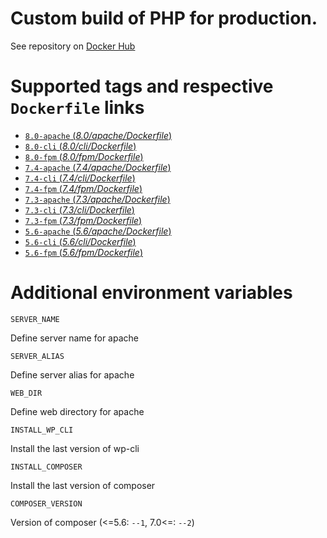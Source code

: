 # Custom build of PHP for production.

See repository on [Docker Hub](https://hub.docker.com/r/brabholdsa/php)

# Supported tags and respective `Dockerfile` links

- [ `8.0-apache` (*8.0/apache/Dockerfile*)](https://github.com/brabhold/docker-php/blob/master/apache/Dockerfile)
- [ `8.0-cli` (*8.0/cli/Dockerfile*)](https://github.com/brabhold/docker-php/blob/master/cli/Dockerfile)
- [ `8.0-fpm` (*8.0/fpm/Dockerfile*)](https://github.com/brabhold/docker-php/blob/master/fpm/Dockerfile)
- [ `7.4-apache` (*7.4/apache/Dockerfile*)](https://github.com/brabhold/docker-php/blob/7.4/apache/Dockerfile)
- [ `7.4-cli` (*7.4/cli/Dockerfile*)](https://github.com/brabhold/docker-php/blob/7.4/cli/Dockerfile)
- [ `7.4-fpm` (*7.4/fpm/Dockerfile*)](https://github.com/brabhold/docker-php/blob/7.4/fpm/Dockerfile)
- [ `7.3-apache` (*7.3/apache/Dockerfile*)](https://github.com/brabhold/docker-php/blob/7.3/apache/Dockerfile)
- [ `7.3-cli` (*7.3/cli/Dockerfile*)](https://github.com/brabhold/docker-php/blob/7.3/cli/Dockerfile)
- [ `7.3-fpm` (*7.3/fpm/Dockerfile*)](https://github.com/brabhold/docker-php/blob/7.3/fpm/Dockerfile)
- [ `5.6-apache` (*5.6/apache/Dockerfile*)](https://github.com/brabhold/docker-php/blob/5.6/apache/Dockerfile)
- [ `5.6-cli` (*5.6/cli/Dockerfile*)](https://github.com/brabhold/docker-php/blob/5.6/cli/Dockerfile)
- [ `5.6-fpm` (*5.6/fpm/Dockerfile*)](https://github.com/brabhold/docker-php/blob/5.6/fpm/Dockerfile)

# Additional environment variables

`SERVER_NAME`

Define server name for apache

`SERVER_ALIAS`

Define server alias for apache

`WEB_DIR`

Define web directory for apache

`INSTALL_WP_CLI`

Install the last version of wp-cli

`INSTALL_COMPOSER`

Install the last version of composer

`COMPOSER_VERSION`

Version of composer (<=5.6: `--1`, 7.0<=: `--2`)
